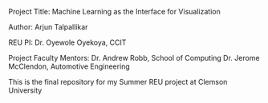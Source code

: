 Project Title: Machine Learning as the Interface for Visualization

Author: Arjun Talpallikar

REU PI: Dr. Oyewole Oyekoya, CCIT

Project Faculty Mentors: Dr. Andrew Robb, School of Computing
			 Dr. Jerome McClendon, Automotive Engineering

This is the final repository for my Summer REU project at Clemson University


